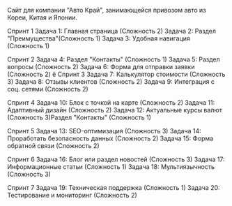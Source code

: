 Сайт для компании "Авто Край", занимающейся привозом авто из Кореи, Китая и Японии.

Спринт 1
Задача 1: Главная страница (Сложность 2)
Задача 2: Раздел "Преимущества"(Сложность 1)
Задача 3: Удобная навигация (Сложность 1)

Спринт 2
Задача 4: Раздел "Контакты" (Сложность 1)
Задача 5: Раздел вопросы (Сложность 2)
Задача 6: Форма для отправки заявки (Сложность 2)
ё
Спринт 3
Задача 7: Калькулятор стоимости (Сложность 3)
Задача 8: Отзывы клиентов (Сложность 2)
Задача 9: Интеграция с соц. сетями (Сложность 2)

Спринт 4
Задача 10: Блок с точкой на карте (Сложность 2)
Задача 11: Адаптивный дизайн (Сложность 2)
Задача 12: Актуальные курсы валют (Сложность 3)Раздел "Контакты" (Сложность 1)

Спринт 5 
Задача 13: SEO-оптимизация (Сложность 3)
Задача 14: Проработать безопасность данных (Сложность 2)
Задача 15: Форма обратной связи (Сложность 2)

Спринт 6
Задача 16: Блог или раздел новостей (Сложность 3)
Задача 17: Информационные статьи (Сложность 1)
Задача 18: Мультиязычность (Сложность 3)

Спринт 7 
Задача 19: Техническая поддержка (Сложность 1)
Задача 20: Тестирование и мониторинг (Сложность 2)
